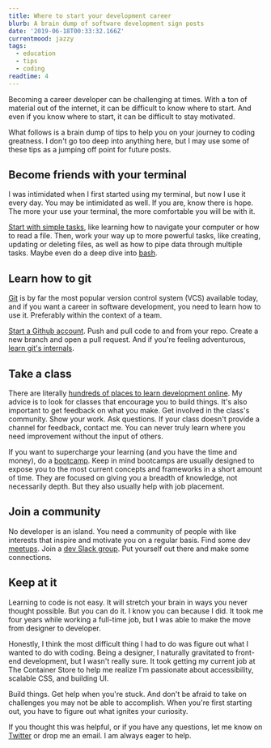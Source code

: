 ```yaml
---
title: Where to start your development career
blurb: A brain dump of software development sign posts
date: '2019-06-18T00:33:32.166Z'
currentmood: jazzy
tags:
  - education
  - tips
  - coding
readtime: 4
---
```


Becoming a career developer can be challenging at times. With a ton of material out of the internet, it can be difficult to know where to start. And even if you know where to start, it can be difficult to stay motivated.

What follows is a brain dump of tips to help you on your journey to coding greatness. I don't go too deep into anything here, but I may use some of these tips as a jumping off point for future posts.

## Become friends with your terminal

I was intimidated when I first started using my terminal, but now I use it every day. You may be intimidated as well. If you are, know there is hope. The more your use your terminal, the more comfortable you will be with it.

[Start with simple tasks](https://lifehacker.com/a-command-line-primer-for-beginners-5633909), like learning how to navigate your computer or how to read a file. Then, work your way up to more powerful tasks, like creating, updating or deleting files, as well as how to pipe data through multiple tasks. Maybe even do a deep dive into [bash](https://devdocs.io/bash/).

## Learn how to git

[Git](https://git-scm.com) is by far the most popular version control system (VCS) available today, and if you want a career in software development, you need to learn how to use it. Preferably within the context of a team.

[Start a Github account](https://github.com). Push and pull code to and from your repo. Create a new branch and open a pull request. And if you're feeling adventurous, [learn git's internals](https://git-scm.com/book/en/v2/Git-Internals-Plumbing-and-Porcelain).

## Take a class

There are literally [hundreds of places to learn development online](https://github.com/romulomourao/awesome-courses). My advice is to look for classes that encourage you to build things. It's also important to get feedback on what you make. Get involved in the class's community. Show your work. Ask questions. If your class doesn't provide a channel for feedback, contact me. You can never truly learn where you need improvement without the input of others.

If you want to supercharge your learning (and you have the time and money), do a [bootcamp](https://github.com/theodesp/awesome-coding-camps). Keep in mind bootcamps are usually designed to expose you to the most current concepts and frameworks in a short amount of time. They are focused on giving you a breadth of knowledge, not necessarily depth. But they also usually help with job placement.

## Join a community

No developer is an island. You need a community of people with like interests that inspire and motivate you on a regular basis. Find some dev [meetups](https://www.meetup.com). Join a [dev Slack group](https://github.com/filipelinhares/awesome-slack). Put yourself out there and make some connections.

## Keep at it

Learning to code is not easy. It will stretch your brain in ways you never thought possible. But you can do it. I know you can because I did. It took me four years while working a full-time job, but I was able to make the move from designer to developer.

Honestly, I think the most difficult thing I had to do was figure out what I wanted to do with coding. Being a designer, I naturally gravitated to front-end development, but I wasn't really sure. It took getting my current job at The Container Store to help me realize I'm passionate about accessibility, scalable CSS, and building UI.

Build things. Get help when you're stuck. And don't be afraid to take on challenges you may not be able to accomplish. When you're first starting out, you have to figure out what ignites your curiosity.

If you thought this was helpful, or if you have any questions, let me know on [Twitter](https://twitter.com/therealboone) or drop me an email. I am always eager to help.
